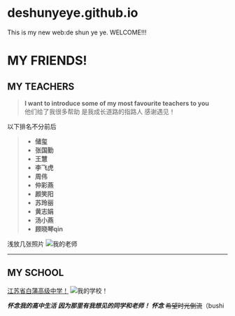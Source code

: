 # deshunyeye.github.io
This is my new web:de shun ye ye.     WELCOME!!!
# MY FRIENDS!
## MY TEACHERS
>**I want to introduce some of my most favourite teachers to you**  
他们给了我很多帮助
是我成长道路的指路人
感谢遇见！

以下排名不分前后

> - **储玺**
> - **张国勤**
> - **王慧**
> - **李飞虎**
> - **周伟**
> - **仲彩燕**
> - **颜笑阳**
> - **苏玲丽**
> - **黄志娟** 
> - **汤小燕**
> - **顾晓琴qin**

浅放几张照片
![我的老师](D:\Pictures\高中)

***
## MY SCHOOL 
[江苏省白蒲高级中学！](https://baike.baidu.com/item/%E6%B1%9F%E8%8B%8F%E7%9C%81%E7%99%BD%E8%92%B2%E9%AB%98%E7%BA%A7%E4%B8%AD%E5%AD%A6/7502133)
![我的学校！](https://cn.bing.com/images/search?view=detailV2&ccid=vo5rV%2fUX&id=61581DE9CE7B2A783923846181A846AD4F898B3E&thid=OIP.vo5rV_UXxXWxdmE1nSCFNgHaCv&mediaurl=https%3a%2f%2fts1.cn.mm.bing.net%2fth%2fid%2fR-C.be8e6b57f517c575b17661359d208536%3frik%3dPouJT61GqIFhhA%26riu%3dhttp%253a%252f%252fwmdw.ntwenming.com%252fhome%252fupLoad%252fsort%252fmonth_1304%252f201304190950239425.jpg%26ehk%3d6Sky9PNA1RZEMjdVvrbPy09h4KPB1HfUhpK1Yj27FhI%253d%26risl%3d%26pid%3dImgRaw%26r%3d0&exph=297&expw=800&q=%e6%b1%9f%e8%8b%8f%e7%9c%81%e7%99%bd%e8%92%b2%e9%ab%98%e7%ba%a7%e4%b8%ad%e5%ad%a6+%e5%82%a8%e7%8e%ba&simid=607997580970584993&FORM=IRPRST&ck=46A9F89EAD5C14E68DFCB33E2FA34D99&selectedIndex=9&qpvt=%e6%b1%9f%e8%8b%8f%e7%9c%81%e7%99%bd%e8%92%b2%e9%ab%98%e7%ba%a7%e4%b8%ad%e5%ad%a6+%e5%82%a8%e7%8e%ba&ajaxhist=0&ajaxserp=0)

***怀念我的高中生活***
***因为那里有我想见的同学和老师！***
***怀念***
~~希望时光倒流~~（bushi
